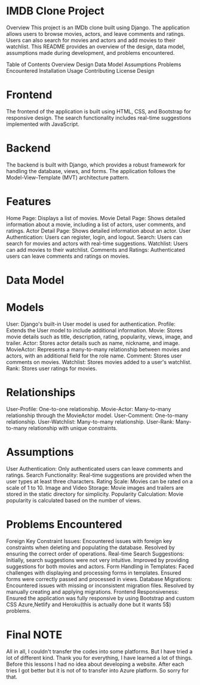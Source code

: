 # IMDB Clone Project
Overview
This project is an IMDb clone built using Django. The application allows users to browse movies, actors, and leave comments and ratings. Users can also search for movies and actors and add movies to their watchlist. This README provides an overview of the design, data model, assumptions made during development, and problems encountered.

Table of Contents
Overview
Design
Data Model
Assumptions
Problems Encountered
Installation
Usage
Contributing
License
Design

# Frontend
The frontend of the application is built using HTML, CSS, and Bootstrap for responsive design. The search functionality includes real-time suggestions implemented with JavaScript.

# Backend
The backend is built with Django, which provides a robust framework for handling the database, views, and forms. The application follows the Model-View-Template (MVT) architecture pattern.

# Features
Home Page: Displays a list of movies.
Movie Detail Page: Shows detailed information about a movie, including a list of actors, user comments, and ratings.
Actor Detail Page: Shows detailed information about an actor.
User Authentication: Users can register, login, and logout.
Search: Users can search for movies and actors with real-time suggestions.
Watchlist: Users can add movies to their watchlist.
Comments and Ratings: Authenticated users can leave comments and ratings on movies.

# Data Model
# Models
User: Django's built-in User model is used for authentication.
Profile: Extends the User model to include additional information.
Movie: Stores movie details such as title, description, rating, popularity, views, image, and trailer.
Actor: Stores actor details such as name, nickname, and image.
MovieActor: Represents a many-to-many relationship between movies and actors, with an additional field for the role name.
Comment: Stores user comments on movies.
Watchlist: Stores movies added to a user's watchlist.
Rank: Stores user ratings for movies.

# Relationships
User-Profile: One-to-one relationship.
Movie-Actor: Many-to-many relationship through the MovieActor model.
User-Comment: One-to-many relationship.
User-Watchlist: Many-to-many relationship.
User-Rank: Many-to-many relationship with unique constraints.

# Assumptions
User Authentication: Only authenticated users can leave comments and ratings.
Search Functionality: Real-time suggestions are provided when the user types at least three characters.
Rating Scale: Movies can be rated on a scale of 1 to 10.
Image and Video Storage: Movie images and trailers are stored in the static directory for simplicity.
Popularity Calculation: Movie popularity is calculated based on the number of views.

# Problems Encountered
Foreign Key Constraint Issues: Encountered issues with foreign key constraints when deleting and populating the database. Resolved by ensuring the correct order of operations.
Real-time Search Suggestions: Initially, search suggestions were not very intuitive. Improved by providing suggestions for both movies and actors.
Form Handling in Templates: Faced challenges with displaying and processing forms in templates. Ensured forms were correctly passed and processed in views.
Database Migrations: Encountered issues with missing or inconsistent migration files. Resolved by manually creating and applying migrations.
Frontend Responsiveness: Ensured the application was fully responsive by using Bootstrap and custom CSS
Azure,Netlify and Heroku(this is actually done but it wants 5$) problems.

# Final NOTE
 All in all, I couldn't transfer the codes into some platforms. But I have tried a lot of different kind. Thank you for everything, I have learned a lot of things. Before this lessons I had no idea about developing a website. After each tries I got better but it is not of to transfer into Azure platform. So sorry for that.